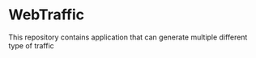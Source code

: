 # WebTraffic
This repository contains application that can generate multiple different type of traffic
